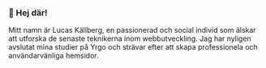 ### 👋 Hej där! 
Mitt namn är Lucas Källberg, en passionerad och social individ som älskar att utforska de senaste teknikerna inom webbutveckling. Jag har nyligen avslutat mina studier på Yrgo och strävar efter att skapa professionela och användarvänliga hemsidor.

<!--
**Cellmon95/Cellmon95** is a ✨ _special_ ✨ repository because its `README.md` (this file) appears on your GitHub profile.

Here are some ideas to get you started:

- 🔭 I’m currently working on ...
- 🌱 I’m currently learning ...
- 👯 I’m looking to collaborate on ...
- 🤔 I’m looking for help with ...
- 💬 Ask me about ...
- 📫 How to reach me: ...
- 😄 Pronouns: ...
- ⚡ Fun fact: ...
-->
